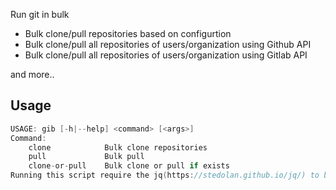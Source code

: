 Run git in bulk

* Bulk clone/pull repositories based on configurtion
* Bulk clone/pull all repositories of users/organization using Github API
* Bulk clone/pull all repositories of users/organization using Gitlab API

and more..

Usage
------

```c
USAGE: gib [-h|--help] <command> [<args>]
Command:
    clone            Bulk clone repositories
    pull             Bulk pull
    clone-or-pull    Bulk clone or pull if exists
Running this script require the jq(https://stedolan.github.io/jq/) to be installed in the system.
```
